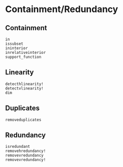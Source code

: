 # Containment/Redundancy

## Containment
```@docs
in
issubset
ininterior
inrelativeinterior
support_function
```

## Linearity

```@docs
detecthlinearity!
detectvlinearity!
dim
```

## Duplicates

```@docs
removeduplicates
```

## Redundancy
```@docs
isredundant
removehredundancy!
removevredundancy
removevredundancy!
```

